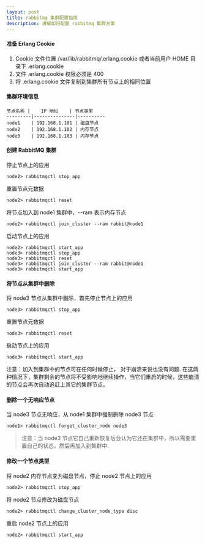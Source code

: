 ```yaml
---
layout: post
title: rabbitmq 集群配置指南
description: 讲解如何配置 rabbitmq 集群方案
---
```


#### 准备 Erlang Cookie

1) Cookie 文件位置 /var/lib/rabbitmq/.erlang.cookie 或者当前用户 HOME 目录下 .erlang.cookie
2) 文件 .erlang.cookie 权限必须是 400
3) 将 .erlang.cookie 文件复制到集群所有节点上的相同位置
   
#### 集群环境信息

    节点名称 |    IP 地址    | 节点类型
    ---------|---------------|----------
    node1    | 192.168.1.101 | 磁盘节点
    node2    | 192.168.1.102 | 内存节点
    node3    | 192.168.1.103 | 内存节点

#### 创建 RabbitMQ 集群

停止节点上的应用

    node2> rabbitmqctl stop_app

重置节点元数据

    node2> rabbitmqctl reset

将节点加入到 node1 集群中，--ram 表示内存节点

    node2> rabbitmqctl join_cluster --ram rabbit@node1

启动节点上的应用

    node2> rabbitmqctl start_app
    node3> rabbitmqctl stop_app
    node3> rabbitmqctl reset
    node3> rabbitmqctl join_cluster --ram rabbit@node1
    node3> rabbitmqctl start_app

#### 将节点从集群中删除

将 node3 节点从集群中删除，首先停止节点上的应用

    node3> rabbitmqctl stop_app

重置节点元数据

    node3> rabbitmqctl reset

启动节点上的应用

    node3> rabbitmqctl start_app

注意：加入到集群中的节点可在任何时候停止， 对于崩溃来说也没有问题. 在这两种情况下，集群剩余的节点将不受影响地继续操作，当它们重启的时候，这些崩溃的节点会再次自动追赶上其它的集群节点。
  
#### 删除一个无响应节点

当 node3 节点无响应，从 node1 集群中强制删除 node3 节点

    node1> rabbitmqctl forget_cluster_node node3


> 注意：当 node3 节点它自己重新恢复后会认为它还在集群中，所以需要重置自己的状态，然后再加入到集群中.
  
#### 修改一个节点类型

将 node2 内存节点变为磁盘节点，停止 node2 节点上的应用

    node2> rabbitmqctl stop_app

将 node2 节点修改为磁盘节点

    node2> rabbitmqctl change_cluster_node_type disc

重启 node2 节点上的应用

    node2> rabbitmqctl start_app

